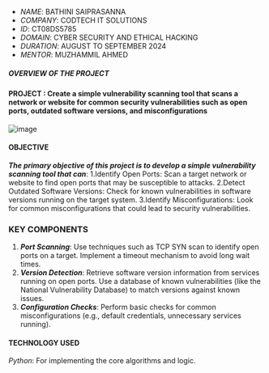 - *NAME*: BATHINI SAIPRASANNA
- *COMPANY*: CODTECH IT SOLUTIONS
- *ID*: CT08DS5785
- *DOMAIN*: CYBER SECURITY AND ETHICAL HACKING
- *DURATION*: AUGUST TO SEPTEMBER 2024
- *MENTOR*:  MUZHAMMIL AHMED
 


##### OVERVIEW OF THE PROJECT


#### PROJECT :  ****Create a simple vulnerability scanning tool that scans a network or website for common security vulnerabilities such as open ports, outdated software versions, and misconfigurations****


![image](https://github.com/user-attachments/assets/b431be3a-c541-4ae4-989c-f0dd1b55cff1)


#### OBJECTIVE
***The primary objective of this project is to develop a simple vulnerability scanning tool that can***:
1.Identify Open Ports: Scan a target network or website to find open ports that may be susceptible to attacks.
2.Detect Outdated Software Versions: Check for known vulnerabilities in software versions running on the target system.
3.Identify Misconfigurations: Look for common misconfigurations that could lead to security vulnerabilities.



### KEY COMPONENTS
1. ***Port Scanning***:
Use techniques such as TCP SYN scan to identify open ports on a target.
Implement a timeout mechanism to avoid long wait times.
2. ***Version Detection***:
Retrieve software version information from services running on open ports.
Use a database of known vulnerabilities (like the National Vulnerability Database) to match versions against known issues.
3. ***Configuration Checks***:
Perform basic checks for common misconfigurations (e.g., default credentials, unnecessary services running).
  

#### TECHNOLOGY USED
*Python*: For implementing the core algorithms and logic.
